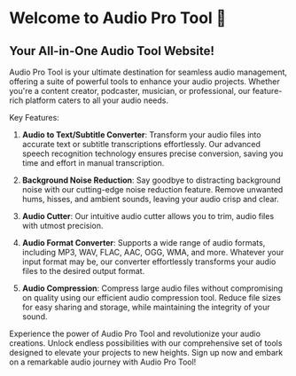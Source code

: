 # Welcome to Audio Pro Tool 👋
## Your All-in-One Audio Tool Website!

Audio Pro Tool is your ultimate destination for seamless audio management, offering a suite of powerful tools to 
enhance your audio projects. Whether you're a content creator, podcaster, musician, or professional, 
our feature-rich platform caters to all your audio needs.

Key Features:

1. **Audio to Text/Subtitle Converter**: Transform your audio files into accurate text or subtitle transcriptions 
effortlessly. Our advanced speech recognition technology ensures precise conversion, saving you time and effort 
in manual transcription.

2. **Background Noise Reduction**: Say goodbye to distracting background noise with our cutting-edge noise 
reduction feature. Remove unwanted hums, hisses, and ambient sounds, leaving your audio crisp and clear.

3. **Audio Cutter**: Our intuitive audio cutter allows you to trim, audio files with 
utmost precision.

4. **Audio Format Converter**: Supports a wide range of audio formats, including MP3, WAV, FLAC, AAC, OGG, WMA, 
and more. Whatever your input format may be, our converter effortlessly transforms your audio files to the 
desired output format.

5. **Audio Compression**: Compress large audio files without compromising on quality using our efficient audio 
compression tool. Reduce file sizes for easy sharing and storage, while maintaining the integrity of your sound.

Experience the power of Audio Pro Tool and revolutionize your audio creations. Unlock endless possibilities with 
our comprehensive set of tools designed to elevate your projects to new heights. Sign up now and embark on a 
remarkable audio journey with Audio Pro Tool!